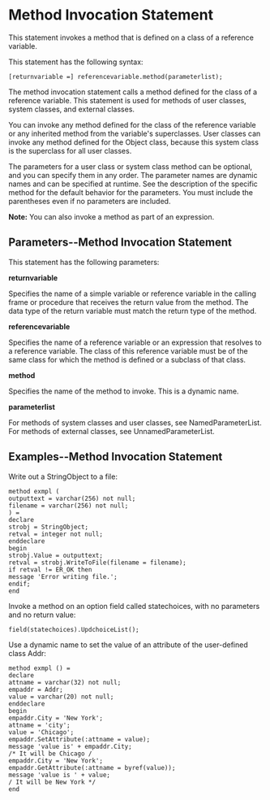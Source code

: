 # Method Invocation Statement

This statement invokes a method that is defined on a class of a reference variable.

This statement has the following syntax:

```
[returnvariable =] referencevariable.method(parameterlist);

```
The method invocation statement calls a method defined for the class of a reference variable. This statement is used for methods of user classes, system classes, and external classes.

You can invoke any method defined for the class of the reference variable or any inherited method from the variable's superclasses. User classes can invoke any method defined for the Object class, because this system class is the superclass for all user classes.

The parameters for a user class or system class method can be optional, and you can specify them in any order. The parameter names are dynamic names and can be specified at runtime. See the description of the specific method for the default behavior for the parameters. You must include the parentheses even if no parameters are included.

**Note:** You can also invoke a method as part of an expression.

## Parameters--Method Invocation Statement

This statement has the following parameters:

**returnvariable**

Specifies the name of a simple variable or reference variable in the calling frame or procedure that receives the return value from the method. The data type of the return variable must match the return type of the method.

**referencevariable**

Specifies the name of a reference variable or an expression that resolves to a reference variable. The class of this reference variable must be of the same class for which the method is defined or a subclass of that class.

**method**

Specifies the name of the method to invoke. This is a dynamic name.

**parameterlist**

For methods of system classes and user classes, see NamedParameterList.
For methods of external classes, see UnnamedParameterList.

## Examples--Method Invocation Statement

Write out a StringObject to a file:
```
method exmpl (
outputtext = varchar(256) not null;
filename = varchar(256) not null;
) =
declare
strobj = StringObject;
retval = integer not null;
enddeclare
begin
strobj.Value = outputtext;
retval = strobj.WriteToFile(filename = filename);
if retval != ER_OK then
message 'Error writing file.';
endif;
end
```
Invoke a method on an option field called statechoices, with no parameters and no return value:
```
field(statechoices).UpdchoiceList();
```

Use a dynamic name to set the value of an attribute of the user-defined class Addr:

```
method exmpl () =
declare
attname = varchar(32) not null;
empaddr = Addr;
value = varchar(20) not null;
enddeclare
begin
empaddr.City = 'New York';
attname = 'city';
value = 'Chicago';
empaddr.SetAttribute(:attname = value);
message 'value is' + empaddr.City;
/* It will be Chicago /
empaddr.City = 'New York';
empaddr.GetAttribute(:attname = byref(value));
message 'value is ' + value;
/ It will be New York */
end
```


